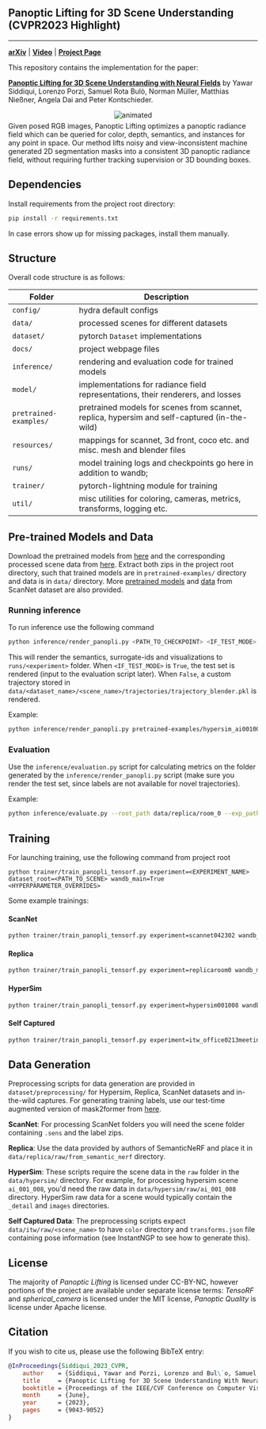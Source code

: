 ## Panoptic Lifting for 3D Scene Understanding (CVPR2023 Highlight)

<hr/>

[**arXiv**](https://arxiv.org/abs/2212.09802) | [**Video**](https://youtu.be/QtsiL-6rSuM) | [**Project Page**](https://nihalsid.github.io/panoptic-lifting/) <br/>


This repository contains the implementation for the paper:

[**Panoptic Lifting for 3D Scene Understanding with Neural Fields**](https://arxiv.org/abs/2212.09802) by Yawar Siddiqui, Lorenzo Porzi, Samuel Rota Bulò, Norman Müller, Matthias Nießner, Angela Dai and Peter Kontschieder.

<div>
<div style="text-align: center">
  <img src="https://user-images.githubusercontent.com/932110/213286408-40bf7b98-a21b-4422-a0b5-e02f98beca9a.gif" alt="animated" />
</div>
<div style="margin-top: 5px;">
Given posed RGB images, Panoptic Lifting optimizes a panoptic radiance field which can be queried for color, depth, semantics, and instances for any point in space. Our method lifts noisy and view-inconsistent machine generated 2D segmentation masks into a consistent 3D panoptic radiance field, without requiring further tracking supervision or 3D bounding boxes.
</div>
</div>

## Dependencies

Install requirements from the project root directory:

```bash
pip install -r requirements.txt
```
In case errors show up for missing packages, install them manually.

## Structure

Overall code structure is as follows:

| Folder                 | Description                                                                                  |
|------------------------|----------------------------------------------------------------------------------------------|
| `config/`              | hydra default configs                                                                        |
| `data/`                | processed scenes for different datasets                                                      |
| `dataset/`             | pytorch `Dataset` implementations                                                            |
| `docs/`                | project webpage files                                                                        |
| `inference/`           | rendering and evaluation code for trained models                                             |
| `model/`               | implementations for radiance field representations, their renderers, and losses              |
| `pretrained-examples/` | pretrained models for scenes from scannet, replica, hypersim and self-captured (in-the-wild) |
| `resources/`           | mappings for scannet, 3d front, coco etc. and misc. mesh and blender files                   |
| `runs/`                | model training logs and checkpoints go here in addition to wandb;                            |
| `trainer/`             | pytorch-lightning module for training                                                        | 
| `util/`                | misc utilities for coloring, cameras, metrics, transforms, logging etc.                      |

## Pre-trained Models and Data

Download the pretrained models from [here](https://drive.google.com/file/d/1dvkfZ9beYVsxG_RftZ6aguHP6FLgjAC3/view?usp=sharing) and the corresponding processed scene data from [here](https://drive.google.com/file/d/1I6Y7IqSEmWl_T4CRUj-TmlUgejjexCa7/view?usp=sharing). Extract both zips in the project root directory, such that trained models are in `pretrained-examples/` directory and data is in `data/` directory. More [pretrained models](https://drive.google.com/file/d/1KsIq4MBIDIa08gREoRWePI0qXYJE_4HW/view?usp=sharing) and [data](https://drive.google.com/file/d/1ks0z8bJgaqDlEWFKQq-W6T6BS2UPj57F/view?usp=sharing) from ScanNet dataset are also provided.

### Running inference

To run inference use the following command

```bash
python inference/render_panopli.py <PATH_TO_CHECKPOINT> <IF_TEST_MODE>
```
This will render the semantics, surrogate-ids and visualizations to `runs/<experiment>` folder. When `<IF_TEST_MODE>` is `True`, the test set is rendered (input to the evaluation script later). When `False`, a custom trajectory stored in `data/<dataset_name>/<scene_name>/trajectories/trajectory_blender.pkl` is rendered.

Example:

```bash
python inference/render_panopli.py pretrained-examples/hypersim_ai001008/checkpoints/epoch=30-step=590148.ckpt False
```

### Evaluation

Use the `inference/evaluation.py` script for calculating metrics on the folder generated by the `inference/render_panopli.py` script (make sure you render the test set, since labels are not available for novel trajectories). 

Example:

```bash
python inference/evaluate.py --root_path data/replica/room_0 --exp_path runs/room_0_test_01171740_PanopLi_replicaroom0_easy-longshoreman
```

## Training

For launching training, use the following command from project root

```
python trainer/train_panopli_tensorf.py experiment=<EXPERIMENT_NAME> dataset_root=<PATH_TO_SCENE> wandb_main=True <HYPERPARAMETER_OVERRIDES>
```

Some example trainings:

#### ScanNet
```bash
python trainer/train_panopli_tensorf.py experiment=scannet042302 wandb_main=True batch_size=4096 dataset_root="data/scannet/scene0423_02/"
```
#### Replica
```bash
python trainer/train_panopli_tensorf.py experiment=replicaroom0 wandb_main=True batch_size=4096 dataset_root="data/replica/room_0/" lambda_segment=0.75
```
#### HyperSim
```bash
python trainer/train_panopli_tensorf.py experiment=hypersim001008 wandb_main=True dataset_root="data/hypersim/ai_001_008/" lambda_dist_reg=0 val_check_interval=1 instance_optimization_epoch=4 batch_size=2048 max_epoch=34 late_semantic_optimization=4 segment_optimization_epoch=24 bbox_aabb_reset_epochs=[2,4,8] decay_step=[16,32,48] grid_upscale_epochs=[2,4,8,16,20] lambda_segment=0.5
```
#### Self Captured
```bash
python trainer/train_panopli_tensorf.py experiment=itw_office0213meeting_andram wandb_main=True batch_size=8192
```

## Data Generation

Preprocessing scripts for data generation are provided in `dataset/preprocessing/` for Hypersim, Replica, ScanNet datasets and in-the-wild captures. For generating training labels, use our test-time augmented version of mask2former from [here](https://github.com/nihalsid/mask2former).  

**ScanNet**: For processing ScanNet folders you will need the scene folder containing ``.sens`` and the label zips.

**Replica**: Use the data provided by authors of SemanticNeRF and place it in `data/replica/raw/from_semantic_nerf` directory.

**HyperSim**: These scripts require the scene data in the `raw` folder in the `data/hypersim/` directory. For example, for processing hypersim scene `ai_001_008`, you'd need the raw data in `data/hypersim/raw/ai_001_008` directory. HyperSim raw data for a scene would typically contain the `_detail` and `images` directories.

**Self Captured Data**: The preprocessing scripts expect `data/itw/raw/<scene_name>` to have `color` directory and `transforms.json` file containing pose information (see InstantNGP to see how to generate this).

## License

The majority of _Panoptic Lifting_ is licensed under CC-BY-NC, however portions of the project are available under separate license terms: _TensoRF_ and _spherical_camera_ is licensed under the MIT license, _Panoptic Quality_ is license under Apache license.

## Citation

If you wish to cite us, please use the following BibTeX entry:

```BibTeX
@InProceedings{Siddiqui_2023_CVPR,
    author    = {Siddiqui, Yawar and Porzi, Lorenzo and Bul\`o, Samuel Rota and M\"uller, Norman and Nie{\ss}ner, Matthias and Dai, Angela and Kontschieder, Peter},
    title     = {Panoptic Lifting for 3D Scene Understanding With Neural Fields},
    booktitle = {Proceedings of the IEEE/CVF Conference on Computer Vision and Pattern Recognition (CVPR)},
    month     = {June},
    year      = {2023},
    pages     = {9043-9052}
}
```
